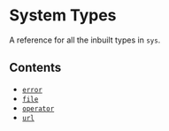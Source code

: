 # System Types

A reference for all the inbuilt types in `sys`.


## Contents

- [`error`](#error)
- [`file`](#file)
- [`operator`](#operator)
- [`url`](#url)
